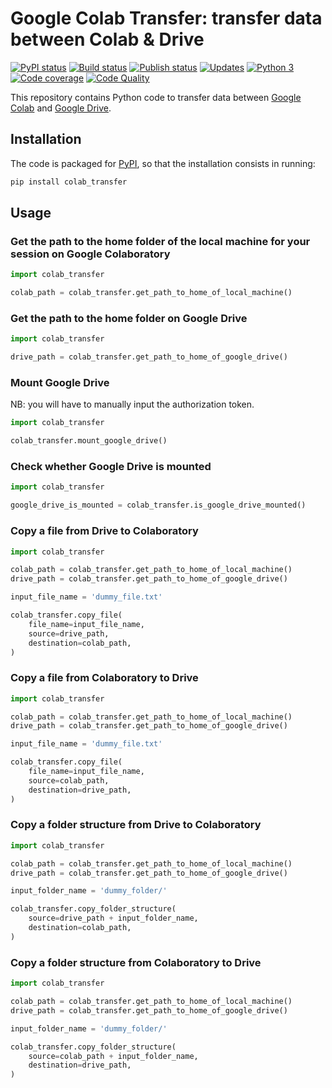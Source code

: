 # Google Colab Transfer: transfer data between Colab & Drive

[![PyPI status][pypi-image]][pypi]
[![Build status][build-image]][build]
[![Publish status][publish-image]][build]
[![Updates][dependency-image]][pyup]
[![Python 3][python3-image]][pyup]
[![Code coverage][codecov-image]][codecov]
[![Code Quality][codacy-image]][codacy]
  
This repository contains Python code to transfer data between [Google Colab](https://colab.research.google.com) and [Google Drive](https://www.google.com/drive/).

## Installation

The code is packaged for [PyPI](https://pypi.org/project/Google-Colab-Transfer/), so that the installation consists in running:

```bash
pip install colab_transfer
```

## Usage

### Get the path to the home folder of the local machine for your session on Google Colaboratory

```python
import colab_transfer

colab_path = colab_transfer.get_path_to_home_of_local_machine()
```

### Get the path to the home folder on Google Drive

```python
import colab_transfer

drive_path = colab_transfer.get_path_to_home_of_google_drive()
```

### Mount Google Drive

NB: you will have to manually input the authorization token.

```python
import colab_transfer

colab_transfer.mount_google_drive()
```

### Check whether Google Drive is mounted

```python
import colab_transfer

google_drive_is_mounted = colab_transfer.is_google_drive_mounted()
```

### Copy a file from Drive to Colaboratory 

```python
import colab_transfer

colab_path = colab_transfer.get_path_to_home_of_local_machine()
drive_path = colab_transfer.get_path_to_home_of_google_drive()

input_file_name = 'dummy_file.txt'

colab_transfer.copy_file(
    file_name=input_file_name,
    source=drive_path,
    destination=colab_path,
)
```

### Copy a file from Colaboratory to Drive 

```python
import colab_transfer

colab_path = colab_transfer.get_path_to_home_of_local_machine()
drive_path = colab_transfer.get_path_to_home_of_google_drive()

input_file_name = 'dummy_file.txt'

colab_transfer.copy_file(
    file_name=input_file_name,
    source=colab_path,
    destination=drive_path,
)
```

### Copy a folder structure from Drive to Colaboratory 

```python
import colab_transfer

colab_path = colab_transfer.get_path_to_home_of_local_machine()
drive_path = colab_transfer.get_path_to_home_of_google_drive()

input_folder_name = 'dummy_folder/'

colab_transfer.copy_folder_structure(
    source=drive_path + input_folder_name,
    destination=colab_path,
)
```

### Copy a folder structure from Colaboratory to Drive 

```python
import colab_transfer

colab_path = colab_transfer.get_path_to_home_of_local_machine()
drive_path = colab_transfer.get_path_to_home_of_google_drive()

input_folder_name = 'dummy_folder/'

colab_transfer.copy_folder_structure(
    source=colab_path + input_folder_name,
    destination=drive_path,
)
```

<!-- Definitions -->

  [pypi]: https://pypi.python.org/pypi/Google-Colab-Transfer
  [pypi-image]: https://badge.fury.io/py/Google-Colab-Transfer.svg

  [build]: <https://github.com/woctezuma/google-colab-transfer/actions>
  [build-image]: <https://github.com/woctezuma/google-colab-transfer/workflows/Python package/badge.svg?branch=master>
  [publish-image]: <https://github.com/woctezuma/google-colab-transfer/workflows/Upload Python Package/badge.svg?branch=master>

  [pyup]: https://pyup.io/repos/github/woctezuma/google-colab-transfer/
  [dependency-image]: https://pyup.io/repos/github/woctezuma/google-colab-transfer/shield.svg
  [python3-image]: https://pyup.io/repos/github/woctezuma/google-colab-transfer/python-3-shield.svg

  [codecov]: https://codecov.io/gh/woctezuma/google-colab-transfer
  [codecov-image]: https://codecov.io/gh/woctezuma/google-colab-transfer/branch/master/graph/badge.svg

  [codacy]: https://www.codacy.com/app/woctezuma/google-colab-transfer
  [codacy-image]: https://api.codacy.com/project/badge/Grade/8d61b0dec7c346289a73f4cc3a760c53
